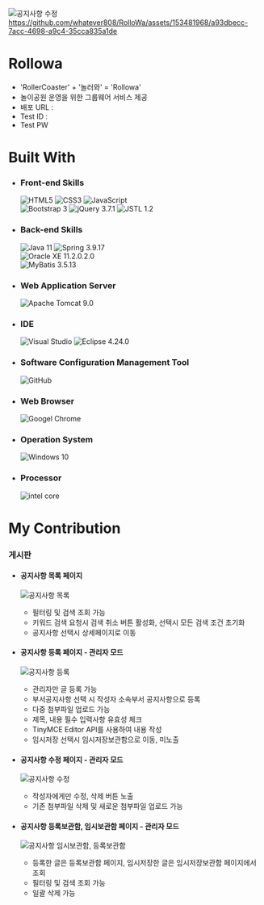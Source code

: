 ![공지사항 수정](https://github.com/whatever808/RolloWa/assets/153481968/910ed1e7-0ea6-4038-acb4-16df4c9e5301)
https://github.com/whatever808/RolloWa/assets/153481968/a93dbecc-7acc-4698-a9c4-35cca835a1de
# Rollowa
* 'RollerCoaster' + '놀러와' = 'Rollowa'
* 놀이공원 운영을 위한 그룹웨어 서비스 제공
* 배포 URL :
* Test ID :
* Test PW

# Built With
* ### Front-end Skills
  ![HTML5](https://img.shields.io/badge/HTML5-E34F26?style=for-the-badge&logo=html5&logoColor=white)
  ![CSS3](https://img.shields.io/badge/CSS3-1572B6?style=for-the-badge&logo=css3&logoColor=white)
  ![JavaScript](https://img.shields.io/badge/JavaScript-F7DF1E?style=for-the-badge&logo=javascript&logoColor=black)
   <br>
  ![Bootstrap 3](https://img.shields.io/badge/Bootstrap_3-563D7C?style=for-the-badge&logo=bootstrap&logoColor=white)
  ![jQuery 3.7.1](https://img.shields.io/badge/jQuery_3.7.1-0769AD?style=for-the-badge&logo=jquery&logoColor=white)
  ![JSTL 1.2](https://img.shields.io/badge/JSTL_1.2-FFC19E?style=for-the-badge&logo=&logoColor=white)

* ### Back-end Skills
  ![Java 11](https://img.shields.io/badge/Java_11-ED8B00?style=for-the-badge&logo=openjdk&logoColor=white)
  ![Spring 3.9.17](https://img.shields.io/badge/Spring_3.9.17-6DB33F?style=for-the-badge&logo=spring&logoColor=white)
  <br>
  ![Oracle XE 11.2.0.2.0](https://img.shields.io/badge/Oracle_XE_11.2.0.2.0-F80000?style=for-the-badge&logo=Oracle&logoColor=white)
  <br>
  ![MyBatis 3.5.13](https://img.shields.io/badge/MyBatis_3.5.13-black?style=for-the-badge&logo=MyBatis&logoColor=white)

* ### Web Application Server
  ![Apache Tomcat 9.0](https://img.shields.io/badge/Apache_Tomcat_9.0-F8DC75?style=for-the-badge&logo=apachetomcat&logoColor=black)

* ### IDE
  ![Visual Studio](https://img.shields.io/badge/Visual_Studio-5C2D91?style=for-the-badge&logo=visual%20studio&logoColor=white)
  ![Eclipse 4.24.0](https://img.shields.io/badge/Eclipse_4.24.0-2C2255?style=for-the-badge&logo=eclipse&logoColor=white)

* ### Software Configuration Management Tool
  ![GitHub](https://img.shields.io/badge/GitHub-100000?style=for-the-badge&logo=github&logoColor=white)
  
* ### Web Browser
  ![Googel Chrome](https://img.shields.io/badge/Google_chrome-4285F4?style=for-the-badge&logo=Google-chrome&logoColor=white)
  
* ### Operation System
  ![Windows 10](https://img.shields.io/badge/Windows_10-F6F6F6.svg?style=for-the-badge&logo=Windows10&logoColor=blue)

* ### Processor
  ![intel core](https://img.shields.io/badge/intel_core-F6F6F6.svg?style=for-the-badge&logo=intel&logoColor=blue)

 # My Contribution 
 ### 게시판
 * #### 공지사항 목록 페이지
   ![공지사항 목록](https://github.com/whatever808/RolloWa/assets/153481968/1d9caf68-1f1a-48ed-ac9b-16efa3d2257d)

   * 필터링 및 검색 조회 가능
   * 키워드 검색 요청시 검색 취소 버튼 활성화, 선택시 모든 검색 조건 초기화
   * 공지사항 선택시 상세페이지로 이동

 * #### 공지사항 등록 페이지 - 관리자 모드
   ![공지사항 등록](https://github.com/whatever808/RolloWa/assets/153481968/b67720b3-21ec-4e0a-ad33-14f68e2f3760)

	 * 관리자만 글 등록 가능
	 * 부서공지사항 선택 시 작성자 소속부서 공지사항으로 등록
	 * 다중 첨부파일 업로드 가능
	 * 제목, 내용 필수 입력사항 유효성 체크
	 * TinyMCE Editor API를 사용하여 내용 작성
   * 임시저장 선택시 임시저장보관함으로 이동, 미노출

* #### 공지사항 수정 페이지 - 관리자 모드
  ![공지사항 수정](https://github.com/whatever808/RolloWa/assets/153481968/1a8be227-003b-4329-a125-2f5e9dea55c0)

	 * 작성자에게만 수정, 삭제 버튼 노출
   * 기존 첨부파일 삭제 및 새로운 첨부파일 업로드 가능
  
* #### 공지사항 등록보관함, 임시보관함 페이지 - 관리자 모드
  ![공지사항 임시보관함, 등록보관함](https://github.com/whatever808/RolloWa/assets/153481968/fa24d1d9-fd35-4445-bfa6-0be48daf0ad7)

   * 등록한 글은 등록보관함 페이지, 임시저장한 글은 임시저장보관함 페이지에서 조회
   * 필터링 및 검색 조회 가능
   * 일괄 삭제 가능

